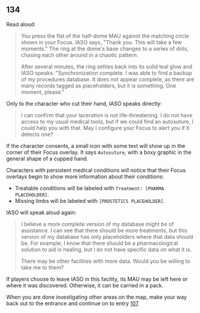 ## 134

Read aloud:

> You press the flat of the half-dome MAU against the matching circle shown in your Focus.
> IASO says, "Thank you.  This will take a few moments."
> The ring at the dome's base changes to a series of dots, chasing each other around in a chaotic pattern.
>
> After several minutes, the ring settles back into its solid teal glow and IASO speaks.
> "Synchronization complete.
> I was able to find a backup of my procedures database.
> It does not appear complete, as there are many records tagged as placeholders, but it is something.
> One moment, please."

Only to the character who cut their hand, IASO speaks directly:

> I can confirm that your laceration is not life-threatening.
> I do not have access to my usual medical tools, but if we could find an autosuture, I could help you with that.
> May I configure your Focus to alert you if it detects one?

If the character consents, a small icon with some text will show up in the corner of their Focus overlay.
It says `Autosuture`, with a boxy graphic in the general shape of a cupped hand.

Characters with persistent medical conditions will notice that their Focus overlays begin to show more information about their conditions:

* Treatable conditions will be labeled with `Treatment: [PHARMA PLACEHOLDER]`.
* Missing limbs will be labeled with `[PROSTETICS PLACEHOLDER]`.

IASO will speak aloud again:

> I believe a more complete version of my database might be of assistance.
> I can see that there should be more treatments, but this version of my database has only placeholders where that data should be.
> For example, I know that there should be a pharmacological solution to aid in healing, but I do not have specific data on what it is.
>
> There may be other facilities with more data.
> Would you be willing to take me to them?

If players choose to leave IASO in this facility, its MAU may be left here or where it was discovered.
Otherwise, it can be carried in a pack.

When you are done investigating other areas on the map, make your way back out to the entrance and continue on to entry [107](107-exit.md).
